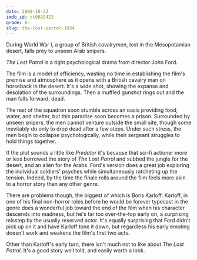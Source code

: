 ```yaml
---
date: 2008-10-23
imdb_id: tt0025423
grade: B-
slug: the-lost-patrol-1934
---
```


During World War I, a group of British cavalrymen, lost in the Mesopotamian desert, falls prey to unseen Arab snipers.

_The Lost Patrol_ is a tight psychological drama from director John Ford.

The film is a model of efficiency, wasting no time in establishing the film's premise and atmosphere as it opens with a British cavalry man on horseback in the desert. It's a wide shot, showing the expanse and desolation of the surroundings. Then a muffled gunshot rings out and the man falls forward, dead.

The rest of the squadron soon stumble across an oasis providing food, water, and shelter, but this paradise soon becomes a prison. Surrounded by unseen snipers, the men cannot venture outside the small site, though some inevitably do only to drop dead after a few steps. Under such stress, the men begin to collapse psychologically, while their sergeant struggles to hold things together.

If the plot sounds a little like <span data-imdb-id="tt0093773">_Predator_</span> it's because that sci-fi actioner more or less borrowed the story of _The Lost Patrol_ and subbed the jungle for the desert, and an alien for the Arabs. Ford's version does a great job exploring the individual soldiers' psyches while simultaneously ratcheting up the tension. Indeed, by the time the finale rolls around the film feels more akin to a horror story than any other genre.

There are problems though, the biggest of which is Boris Karloff. Karloff, in one of his final non-horror roles before he would be forever typecast in the genre does a wonderful job toward the end of the film when his character descends into madness, but he's far too over-the-top early on, a surprising misstep by the usually reserved actor. It's equally surprising that Ford didn't pick up on it and have Karloff tone it down, but regardless his early emoting doesn't work and weakens the film's first two acts.

Other than Karloff's early turn, there isn't much not to like about _The Lost Patrol_. It's a good story well told, and easily worth a look.
